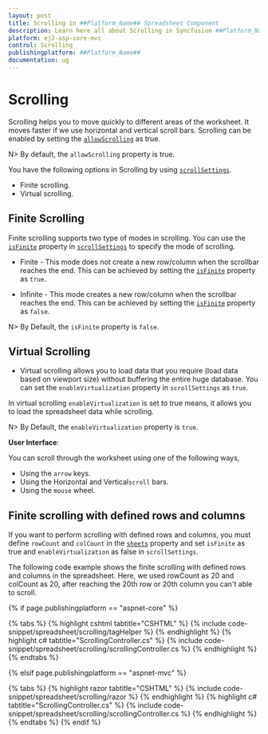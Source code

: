 ```yaml
---
layout: post
title: Scrolling in ##Platform_Name## Spreadsheet Component
description: Learn here all about Scrolling in Syncfusion ##Platform_Name## Spreadsheet component of Syncfusion Essential JS 2 and more.
platform: ej2-asp-core-mvc
control: Scrolling
publishingplatform: ##Platform_Name##
documentation: ug
---
```



# Scrolling

Scrolling helps you to move quickly to different areas of the worksheet. It moves faster if we use horizontal and vertical scroll bars. Scrolling can be enabled by setting the [`allowScrolling`](../api/spreadsheet/#allowscrolling) as true.

N> By default, the `allowScrolling` property is true.

You have the following options in Scrolling by using [`scrollSettings`](../api/spreadsheet/scrollSettings).

* Finite scrolling.
* Virtual scrolling.

## Finite Scrolling

Finite scrolling supports two type of modes in scrolling. You can use the [`isFinite`](../api/spreadsheet/scrollSettings/#isfinite) property in [`scrollSettings`](../api/spreadsheet/scrollSettings) to specify the mode of scrolling.

* Finite - This mode does not create a new row/column when the scrollbar reaches the end. This can be achieved by setting the [`isFinite`](../api/spreadsheet/scrollSettings/#isfinite) property as `true`.

* Infinite - This mode creates a new row/column when the scrollbar reaches the end. This can be achieved by setting the [`isFinite`](../api/spreadsheet/scrollSettings/#isfinite) property as `false`.

N> By Default, the `isFinite` property is `false`.

## Virtual Scrolling

* Virtual scrolling allows you to load data that you require (load data based on viewport size) without buffering the entire huge database. You can set the `enableVirtualization` property in `scrollSettings` as `true`.

In virtual scrolling `enableVirtualization` is set to true means, it allows you to load the spreadsheet data while scrolling.

N> By Default, the `enableVirtualization` property is `true`.

**User Interface**:

You can scroll through the worksheet using one of the following ways,

* Using the `arrow` keys.
* Using the Horizontal and Vertical`scroll` bars.
* Using the `mouse` wheel.

## Finite scrolling with defined rows and columns

If you want to perform scrolling with defined rows and columns, you must define `rowCount` and `colCount` in the [`sheets`](../api/spreadsheet/#sheets) property and set `isFinite` as true and `enableVirtualization` as false in `scrollSettings`.

The following code example shows the finite scrolling with defined rows and columns in the spreadsheet. Here, we used rowCount as 20 and colCount as 20, after reaching the 20th row or 20th column you can't able to scroll.

{% if page.publishingplatform == "aspnet-core" %}

{% tabs %}
{% highlight cshtml tabtitle="CSHTML" %}
{% include code-snippet/spreadsheet/scrolling/tagHelper %}
{% endhighlight %}
{% highlight c# tabtitle="ScrollingController.cs" %}
{% include code-snippet/spreadsheet/scrolling/scrollingController.cs %}
{% endhighlight %}
{% endtabs %}

{% elsif page.publishingplatform == "aspnet-mvc" %}

{% tabs %}
{% highlight razor tabtitle="CSHTML" %}
{% include code-snippet/spreadsheet/scrolling/razor %}
{% endhighlight %}
{% highlight c# tabtitle="ScrollingController.cs" %}
{% include code-snippet/spreadsheet/scrolling/scrollingController.cs %}
{% endhighlight %}
{% endtabs %}
{% endif %}

